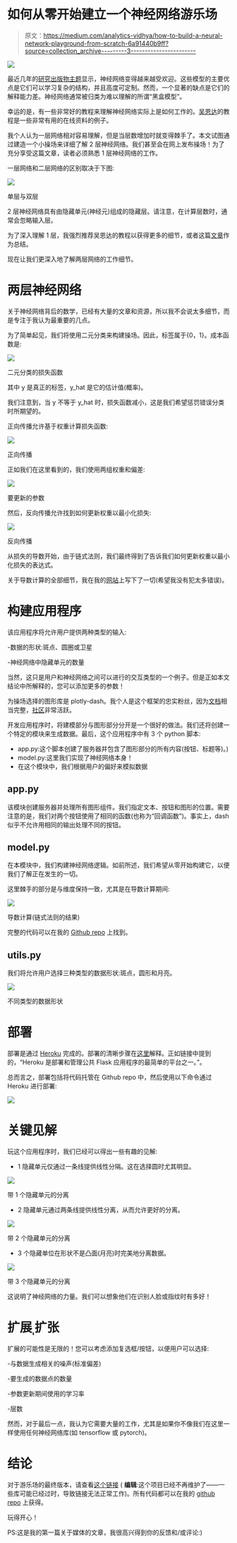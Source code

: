 # 如何从零开始建立一个神经网络游乐场

> 原文：<https://medium.com/analytics-vidhya/how-to-build-a-neural-network-playground-from-scratch-6a91440b9ff?source=collection_archive---------3----------------------->

![](img/9420df8d57d2ce684d32daa2eac70c21.png)

最近几年的[研究出版物主题](https://www.kdnuggets.com/wp-content/uploads/Fig2-winning-machine-learning-competition.jpg)显示，神经网络变得越来越受欢迎。这些模型的主要优点是它们可以学习复杂的结构，并且高度可定制。然而，一个显著的缺点是它们的解释能力差。神经网络通常被归类为难以理解的所谓“黑盒模型”。

幸运的是，有一些非常好的教程来理解神经网络实际上是如何工作的。[吴恩达](https://www.coursera.org/learn/neural-networks-deep-learning)的教程是一些非常有用的在线资料的例子。

我个人认为一层网络相对容易理解，但是当层数增加时就变得棘手了。本文试图通过建造一个小操场来详细了解 2 层神经网络。我们甚至会在网上发布操场！为了充分享受这篇文章，读者必须熟悉 1 层神经网络的工作。

一层网络和二层网络的区别取决于下图:

![](img/0e42fee93b5ce08837b542b39aadc4a8.png)

单层与双层

2 层神经网络具有由隐藏单元(神经元)组成的隐藏层。请注意，在计算层数时，通常会忽略输入层。

为了深入理解 1 层，我强烈推荐吴恩达的教程以获得更多的细节，或者这篇[文章](https://towardsdatascience.com/everything-you-need-to-know-about-neural-networks-and-backpropagation-machine-learning-made-easy-e5285bc2be3a)作为总结。

现在让我们更深入地了解两层网络的工作细节。

# 两层神经网络

关于神经网络背后的数学，已经有大量的文章和资源，所以我不会说太多细节，而是专注于我认为最重要的几点。

为了简单起见，我们将使用二元分类来构建操场。因此，标签属于{0，1}。成本函数是:

![](img/3ad512e8b103f89acee3e2b653af8f50.png)

二元分类的损失函数

其中 y 是真正的标签，y_hat 是它的估计值(概率)。

我们注意到，当 y 不等于 y_hat 时，损失函数减小，这是我们希望惩罚错误分类时所期望的。

正向传播允许基于权重计算损失函数:

![](img/60121dc7074ba39a5b2175187167d3b4.png)

正向传播

正如我们在这里看到的，我们使用两组权重和偏差:

![](img/2f71aa9f633200519dbcec46543c6409.png)

要更新的参数

然后，反向传播允许找到如何更新权重以最小化损失:

![](img/bd700284c96f3287c85773b6e1f9615f.png)

反向传播

从损失的导数开始，由于链式法则，我们最终得到了告诉我们如何更新权重以最小化损失的表达式。

关于导数计算的全部细节，我在我的[网站](https://savoga.github.io/machinelearning/neural-network/)上写下了一切(希望我没有犯太多错误)。

# 构建应用程序

该应用程序将允许用户提供两种类型的输入:

-数据的形状:斑点、圆圈或卫星

-神经网络中隐藏单元的数量

当然，这只是用户和神经网络之间可以进行的交互类型的一个例子。但是正如本文结论中所解释的，您可以添加更多的参数！

为操场选择的图形库是 plotly-dash。我个人是这个框架的忠实粉丝，因为[文档](https://dash.plotly.com/)相当完整，[社区](https://community.plotly.com/c/dash/16)非常活跃。

开发应用程序时，将建模部分与图形部分分开是一个很好的做法。我们还将创建一个特定的模块来生成数据。最后，这个应用程序中有 3 个 python 脚本:

*   app.py:这个脚本创建了服务器并包含了图形部分的所有内容(按钮、标题等)。)
*   model.py:这里我们实现了神经网络本身！
*   在这个模块中，我们根据用户的偏好来模拟数据

## app.py

该模块创建服务器并处理所有图形组件。我们指定文本、按钮和图形的位置。需要注意的是，我们对两个按钮使用了相同的函数(也称为“回调函数”)。事实上，dash 似乎不允许用相同的输出处理不同的按钮。

## model.py

在本模块中，我们构建神经网络逻辑。如前所述，我们希望从零开始构建它，以便我们了解正在发生的一切。

这里棘手的部分是与维度保持一致，尤其是在导数计算期间:

![](img/335fb4e95b0595d954fb975f3e83f67e.png)

导数计算(链式法则的结果)

完整的代码可以在我的 [Github repo](https://github.com/savoga/nn-playground-from-scratch/blob/main/model.py) 上找到。

## utils.py

我们将允许用户选择三种类型的数据形状:斑点，圆形和月亮。

![](img/5fa30f55dc14779523dae8d5c8a3f85e.png)

不同类型的数据形状

# 部署

部署是通过 [Heroku](https://www.heroku.com/) 完成的。部署的清晰步骤在[这里](https://dash.plotly.com/deployment)解释。正如链接中提到的，“Heroku 是部署和管理公共 Flask 应用程序的最简单的平台之一。”。

总而言之，部署包括将代码托管在 Github repo 中，然后使用以下命令通过 Heroku 进行部署:

![](img/463d777e82849f04cb40d6852faacbde.png)

# 关键见解

玩这个应用程序时，我们已经可以得出一些有趣的见解:

- 1 隐藏单元仅通过一条线提供线性分隔。这在选择圆时尤其明显。

![](img/06821a6f967027fb5b1f14f48640597c.png)

带 1 个隐藏单元的分离

- 2 隐藏单元通过两条线提供线性分离，从而允许更好的分离。

![](img/382b0cff8fde85dcb02b079f7a59bbaf.png)

带 2 个隐藏单元的分离

- 3 个隐藏单位在形状不是凸面(月亮)时完美地分离数据。

![](img/1f1602cb4668f9946fb248c5865e41f5.png)

带 3 个隐藏单元的分离

这说明了神经网络的力量。我们可以想象他们在识别人脸或指纹时有多好！

# 扩展ˌ扩张

扩展的可能性是无限的！您可以考虑添加复选框/按钮，以便用户可以选择:

-与数据生成相关的噪声(标准偏差)

-要生成的数据点的数量

-参数更新期间使用的学习率

-层数

然而，对于最后一点，我认为它需要大量的工作，尤其是如果你不像我们在这里一样使用任何神经网络库(如 tensorflow 或 pytorch)。

# 结论

对于游乐场的最终版本，请查看[这个链接](https://nn-playground-app.herokuapp.com/) ( **编辑**:这个项目已经不再维护了——一些库可能已经过时，导致链接无法正常工作)。所有代码都可以在我的 [github repo](https://github.com/savoga/nn-playground-from-scratch/) 上获得。

玩得开心！

PS:这是我的第一篇关于媒体的文章，我很高兴得到你的反馈和/或评论:)